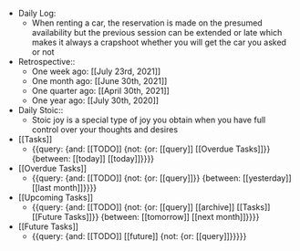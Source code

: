 - Daily Log:
    - When renting a car, the reservation is made on the presumed availability but the previous session can be extended or late which makes it always a crapshoot whether you will get the car you asked or not
- Retrospective::
    - One week ago: [[July 23rd, 2021]]
    - One month ago: [[June 30th, 2021]]
    - One quarter ago: [[April 30th, 2021]]
    - One year ago: [[July 30th, 2020]]
- Daily Stoic::
    - Stoic joy is a special type of joy you obtain when you have full control over your thoughts and desires 
- [[Tasks]]
    - {{query: {and: [[TODO]] {not: {or: [[query]] [[Overdue Tasks]]}} {between: [[today]] [[today]]}}}}
- [[Overdue Tasks]]
    - {{query: {and: [[TODO]] {not: {or: [[query]]}} {between: [[yesterday]] [[last month]]}}}}
- [[Upcoming Tasks]]
    - {{query: {and: [[TODO]] {not: {or: [[query]] [[archive]] [[Tasks]] [[Future Tasks]]}} {between: [[tomorrow]] [[next month]]}}}}
- [[Future Tasks]]
    - {{query: {and: [[TODO]] [[future]] {not: {or: [[query]]}}}}}
